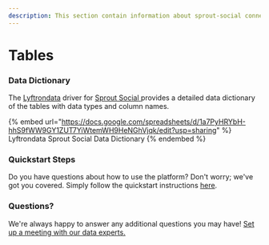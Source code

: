```yaml
---
description: This section contain information about sprout-social connector tables information
---
```


# Tables

### Data Dictionary

The [Lyftrondata](https://www.lyftrondata.com/) driver for [Sprout Social](https://www.lyftrondata.com/integration/sprout-social/)[ ](https://www.lyftrondata.com/integration/sprout-social/)provides a detailed data dictionary of the tables with data types and column names.

{% embed url="https://docs.google.com/spreadsheets/d/1a7PyHRYbH-hhS9fWW9GY1ZUT7YiWtemWH9HeNGhVjqk/edit?usp=sharing" %}
Lyftrondata Sprout Social Data Dictionary
{% endembed %}

### Quickstart Steps

Do you have questions about how to use the platform? Don't worry; we've got you covered. Simply follow the quickstart instructions [here](../../../../quickstart-steps.md).

### Questions? <a href="#questions" id="questions"></a>

We're always happy to answer any additional questions you may have! [Set up a meeting with our data experts.](https://www.lyftrondata.com/book-a-meeting/)

